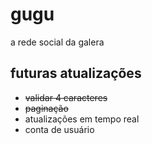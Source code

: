 # gugu
a rede social da galera

## futuras atualizações
* ~~validar 4 caracteres~~
* ~~paginação~~
* atualizações em tempo real
* conta de usuário
